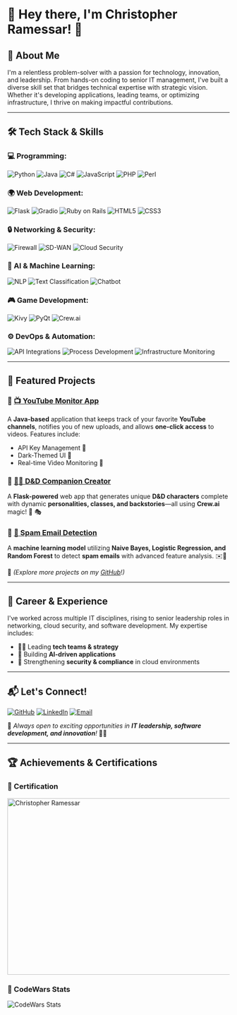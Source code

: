 # 🌟 Hey there, I'm Christopher Ramessar! 👋

## 🚀 About Me
I'm a relentless problem-solver with a passion for technology, innovation, and leadership. From hands-on coding to senior IT management, I've built a diverse skill set that bridges technical expertise with strategic vision. Whether it's developing applications, leading teams, or optimizing infrastructure, I thrive on making impactful contributions.


---

## 🛠️ Tech Stack & Skills
### 💻 Programming:
![Python](https://img.shields.io/badge/-Python-3776AB?style=flat&logo=python&logoColor=white) ![Java](https://img.shields.io/badge/-Java-007396?style=flat&logo=java&logoColor=white) ![C#](https://img.shields.io/badge/-C%23-239120?style=flat&logo=csharp&logoColor=white) ![JavaScript](https://img.shields.io/badge/-JavaScript-F7DF1E?style=flat&logo=javascript&logoColor=black)  ![PHP](https://img.shields.io/badge/-PHP-777BB4?style=flat&logo=php&logoColor=white) ![Perl](https://img.shields.io/badge/-Perl-39457E?style=flat&logo=perl&logoColor=white)  

### 🌍 Web Development:
![Flask](https://img.shields.io/badge/-Flask-000000?style=flat&logo=flask&logoColor=white) ![Gradio](https://img.shields.io/badge/-Gradio-FF6F00?style=flat) ![Ruby on Rails](https://img.shields.io/badge/-Ruby_on_Rails-CC0000?style=flat&logo=ruby-on-rails&logoColor=white) ![HTML5](https://img.shields.io/badge/-HTML5-E34F26?style=flat&logo=html5&logoColor=white) ![CSS3](https://img.shields.io/badge/-CSS3-1572B6?style=flat&logo=css3&logoColor=white)  

### 🔒 Networking & Security:
![Firewall](https://img.shields.io/badge/-Next--gen_Firewalls-FF5733?style=flat)  ![SD-WAN](https://img.shields.io/badge/-SD--WAN-00A8E1?style=flat)  ![Cloud Security](https://img.shields.io/badge/-Cloud_Security-007ACC?style=flat&logo=cloudflare&logoColor=white)  

### 🤖 AI & Machine Learning:
![NLP](https://img.shields.io/badge/-NLP-FF9800?style=flat) ![Text Classification](https://img.shields.io/badge/-Text_Classification-8E44AD?style=flat) ![Chatbot](https://img.shields.io/badge/-Chatbot_Development-1E88E5?style=flat)  

### 🎮 Game Development:
![Kivy](https://img.shields.io/badge/-Kivy-32CD32?style=flat)  ![PyQt](https://img.shields.io/badge/-PyQt-41CD52?style=flat) ![Crew.ai](https://img.shields.io/badge/-Crew.ai-9C27B0?style=flat)  

### ⚙️ DevOps & Automation:
![API Integrations](https://img.shields.io/badge/-API_Integrations-2ECC71?style=flat) ![Process Development](https://img.shields.io/badge/-Process_Development-FF5733?style=flat) ![Infrastructure Monitoring](https://img.shields.io/badge/-Infrastructure_Monitoring-3498DB?style=flat)  

---

## 🌟 Featured Projects

### 🔹 [📺 YouTube Monitor App](https://github.com/Cramessar)
A **Java-based** application that keeps track of your favorite **YouTube channels**, notifies you of new uploads, and allows **one-click access** to videos. Features include:

- API Key Management 🔑  
- Dark-Themed UI 🌙  
- Real-time Video Monitoring 🎥  

### 🔹 [🧙‍♂️ D&D Companion Creator](https://github.com/Cramessar)
A **Flask-powered** web app that generates unique **D&D characters** complete with dynamic **personalities, classes, and backstories**—all using **Crew.ai** magic! 🏰 🎭

### 🔹 [📧 Spam Email Detection](https://github.com/Cramessar)
A **machine learning model** utilizing **Naive Bayes, Logistic Regression, and Random Forest** to detect **spam emails** with advanced feature analysis. ✉️🚫

🔗 _(Explore more projects on my [GitHub](https://github.com/Cramessar)!)_

---

## 🎯 Career & Experience
I've worked across multiple IT disciplines, rising to senior leadership roles in networking, cloud security, and software development. My expertise includes:

- 👨‍💻 Leading **tech teams & strategy**
- 🤖 Building **AI-driven applications**
- 🔐 Strengthening **security & compliance** in cloud environments

---

## 📬 Let's Connect!

[![GitHub](https://img.shields.io/badge/GitHub-000?style=for-the-badge&logo=github)](https://github.com/Cramessar)
[![LinkedIn](https://img.shields.io/badge/LinkedIn-0077B5?style=for-the-badge&logo=linkedin&logoColor=white)](https://www.linkedin.com/in/christopher-ramessar/)
[![Email](https://img.shields.io/badge/Email-D14836?style=for-the-badge&logo=gmail&logoColor=white)](mailto:Ramessar40@gmail.com)


📌 _Always open to exciting opportunities in **IT leadership, software development, and innovation**!_ 🚀✨

---

## 🏆 Achievements & Certifications  

### 📜 Certification  
<img src="https://media.licdn.com/dms/image/v2/D4E22AQEHGUvNdWAIQQ/feedshare-shrink_2048_1536/feedshare-shrink_2048_1536/0/1731538334407?e=1741219200&v=beta&t=YKp5HgEBix78uS_MsLUSAH-nmsnM-dL5aNvJxB-uTDQ" alt="Christopher Ramessar" width="600" height="400">

### 🏅 CodeWars Stats  
<img src="https://github.r2v.ch/codewars?user=cramessar&name=true&top_languages=true&stroke=%23b362ff&theme=gradient_dark_by_level" alt="CodeWars Stats">
